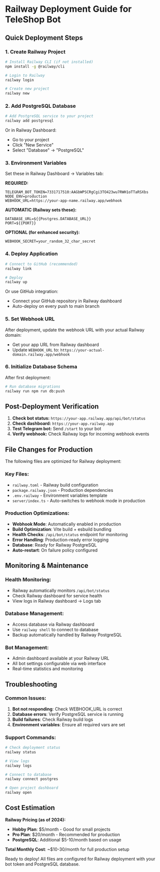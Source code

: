 # Railway Deployment Guide for TeleShop Bot

## Quick Deployment Steps

### 1. Create Railway Project
```bash
# Install Railway CLI (if not installed)
npm install -g @railway/cli

# Login to Railway
railway login

# Create new project
railway new
```

### 2. Add PostgreSQL Database
```bash
# Add PostgreSQL service to your project
railway add postgresql
```

Or in Railway Dashboard:
- Go to your project
- Click "New Service" 
- Select "Database" → "PostgreSQL"

### 3. Environment Variables
Set these in Railway Dashboard → Variables tab:

**REQUIRED:**
```
TELEGRAM_BOT_TOKEN=7331717510:AAGbWPSCRgCgi3TO423wu7RWH1oTTaRSXbs
NODE_ENV=production
WEBHOOK_URL=https://your-app-name.railway.app/webhook
```

**AUTOMATIC (Railway sets these):**
```
DATABASE_URL=${{Postgres.DATABASE_URL}}
PORT=${{PORT}}
```

**OPTIONAL (for enhanced security):**
```
WEBHOOK_SECRET=your_random_32_char_secret
```

### 4. Deploy Application
```bash
# Connect to GitHub (recommended)
railway link

# Deploy
railway up
```

Or use GitHub integration:
- Connect your GitHub repository in Railway dashboard
- Auto-deploy on every push to main branch

### 5. Set Webhook URL
After deployment, update the webhook URL with your actual Railway domain:
- Get your app URL from Railway dashboard
- Update `WEBHOOK_URL` to: `https://your-actual-domain.railway.app/webhook`

### 6. Initialize Database Schema
After first deployment:
```bash
# Run database migrations
railway run npm run db:push
```

## Post-Deployment Verification

1. **Check bot status:** `https://your-app.railway.app/api/bot/status`
2. **Check dashboard:** `https://your-app.railway.app`
3. **Test Telegram bot:** Send `/start` to your bot
4. **Verify webhook:** Check Railway logs for incoming webhook events

## File Changes for Production

The following files are optimized for Railway deployment:

### Key Files:
- `railway.toml` - Railway build configuration
- `package.railway.json` - Production dependencies
- `.env.railway` - Environment variables template
- `server/index.ts` - Auto-switches to webhook mode in production

### Production Optimizations:
- **Webhook Mode**: Automatically enabled in production
- **Build Optimization**: Vite build + esbuild bundling
- **Health Checks**: `/api/bot/status` endpoint for monitoring
- **Error Handling**: Production-ready error logging
- **Database**: Ready for Railway PostgreSQL
- **Auto-restart**: On failure policy configured

## Monitoring & Maintenance

### Health Monitoring:
- Railway automatically monitors `/api/bot/status`
- Check Railway dashboard for service health
- View logs in Railway dashboard → Logs tab

### Database Management:
- Access database via Railway dashboard
- Use `railway shell` to connect to database
- Backup automatically handled by Railway PostgreSQL

### Bot Management:
- Admin dashboard available at your Railway URL
- All bot settings configurable via web interface
- Real-time statistics and monitoring

## Troubleshooting

### Common Issues:
1. **Bot not responding**: Check WEBHOOK_URL is correct
2. **Database errors**: Verify PostgreSQL service is running  
3. **Build failures**: Check Railway build logs
4. **Environment variables**: Ensure all required vars are set

### Support Commands:
```bash
# Check deployment status
railway status

# View logs
railway logs

# Connect to database
railway connect postgres

# Open project dashboard
railway open
```

## Cost Estimation

**Railway Pricing (as of 2024):**
- **Hobby Plan**: $5/month - Good for small projects
- **Pro Plan**: $20/month - Recommended for production
- **PostgreSQL**: Additional $5-10/month based on usage

**Total Monthly Cost**: ~$10-30/month for full production setup

Ready to deploy! All files are configured for Railway deployment with your bot token and PostgreSQL database.